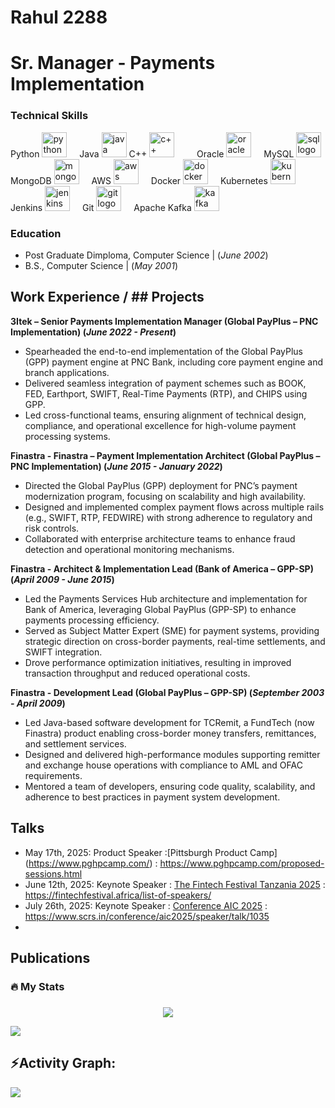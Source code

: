 # Rahul 2288

# Sr. Manager - Payments Implementation

### Technical Skills

<div align="left"> Python
  <img src="https://cdn.jsdelivr.net/gh/devicons/devicon/icons/python/python-original.svg" height="40" alt="python logo"  />
  <img width="12" /> Java
  <img src="https://cdn.jsdelivr.net/gh/devicons/devicon/icons/java/java-original.svg" height="40" alt="java logo"  />
  C++
  <img src="https://cdn.jsdelivr.net/gh/devicons/devicon/icons/cplusplus/cplusplus-original.svg" height="40" alt="c++ logo"  />
  <img width="12" />
  <img width="12" /> Oracle
  <img src="https://cdn.jsdelivr.net/gh/devicons/devicon/icons/oracle/oracle-original.svg" height="40" alt="oracle logo"  />
  <img width="12" /> MySQL
  <img src="https://cdn.jsdelivr.net/gh/devicons/devicon/icons/mysql/mysql-original-wordmark.svg" height="40" alt="sql logo"  />
   MongoDB
  <img src="https://cdn.jsdelivr.net/gh/devicons/devicon/icons/mongodb/mongodb-original.svg" height="40" alt="mongodb logo"  />
  <img width="12" />
  AWS
  <img src="https://cdn.jsdelivr.net/gh/devicons/devicon/icons/amazonwebservices/amazonwebservices-original.svg" height="40" alt="aws logo"  />
  <img width="12" />
  Docker
  <img src="https://cdn.jsdelivr.net/gh/devicons/devicon/icons/docker/docker-original.svg" height="40" alt="docker logo"  />
  <img width="12" />
  Kubernetes
  <img src="https://cdn.jsdelivr.net/gh/devicons/devicon/icons/kubernetes/kubernetes-plain.svg" height="40" alt="kubernetes logo"  />
  <img width="12" />
  Jenkins
  <img src="https://cdn.jsdelivr.net/gh/devicons/devicon/icons/jenkins/jenkins-original.svg" height="40" alt="jenkins logo"  />
  <img width="12" />
  Git
  <img src="https://cdn.jsdelivr.net/gh/devicons/devicon/icons/git/git-original.svg" height="40" alt="git logo"  />
  <img width="12" />
  Apache Kafka
  <img src="https://cdn.jsdelivr.net/gh/devicons/devicon/icons/apachekafka/apachekafka-original.svg" height="40" alt="kafka logo"  />
  <img width="12" />
  
</div>

### Education
- Post Graduate Dimploma, Computer Science |  (_June 2002_)								       		
- B.S., Computer Science | (_May 2001_)

## Work Experience / ## Projects
**3Itek – Senior Payments Implementation Manager (Global PayPlus – PNC Implementation) (_June 2022 - Present_)**
- Spearheaded the end-to-end implementation of the Global PayPlus (GPP) payment engine at PNC Bank, including core payment engine and branch applications.
- Delivered seamless integration of payment schemes such as BOOK, FED, Earthport, SWIFT, Real-Time Payments (RTP), and CHIPS using GPP.
- Led cross-functional teams, ensuring alignment of technical design, compliance, and operational excellence for high-volume payment processing systems.

**Finastra - Finastra – Payment Implementation Architect (Global PayPlus – PNC Implementation) (_June 2015 - January 2022_)**
- Directed the Global PayPlus (GPP) deployment for PNC’s payment modernization program, focusing on scalability and high availability.
- Designed and implemented complex payment flows across multiple rails (e.g., SWIFT, RTP, FEDWIRE) with strong adherence to regulatory and risk controls.
- Collaborated with enterprise architecture teams to enhance fraud detection and operational monitoring mechanisms.

**Finastra - Architect & Implementation Lead (Bank of America – GPP-SP) (_April 2009 - June 2015_)**
- Led the Payments Services Hub architecture and implementation for Bank of America, leveraging Global PayPlus (GPP-SP) to enhance payments processing efficiency.
- Served as Subject Matter Expert (SME) for payment systems, providing strategic direction on cross-border payments, real-time settlements, and SWIFT integration.
- Drove performance optimization initiatives, resulting in improved transaction throughput and reduced operational costs.

**Finastra - Development Lead (Global PayPlus – GPP-SP) (_September 2003 - April 2009_)**
- Led Java-based software development for TCRemit, a FundTech (now Finastra) product enabling cross-border money transfers, remittances, and settlement services.
- Designed and delivered high-performance modules supporting remitter and exchange house operations with compliance to AML and OFAC requirements.
- Mentored a team of developers, ensuring code quality, scalability, and adherence to best practices in payment system development.


## Talks
- May 17th, 2025: Product Speaker :[Pittsburgh Product Camp] (https://www.pghpcamp.com/)  : https://www.pghpcamp.com/proposed-sessions.html
- June 12th, 2025: Keynote Speaker : [The Fintech Festival Tanzania 2025](https://fintechfestival.africa/) :  https://fintechfestival.africa/list-of-speakers/
- July 26th, 2025: Keynote Speaker : [Conference AIC 2025](https://www.scrs.in/conference/aic2025) : https://www.scrs.in/conference/aic2025/speaker/talk/1035
- 


## Publications


<!--   BELOW SECTION IS COMMENTED FOR NOW FOR TESTING PURPOSE

#Personal website and professional portfolio of Rahul Autade, showcasing expertise in fintech, payments innovation, AI research, technical documentation, and contributions to global technology conferences and projects.


<img src="https://res.cloudinary.com/superfolio/image/upload/v1620689979/68747470733a2f2f692e70696e696d672e636f6d2f6f726967696e616c732f63362f33332f63322f63363333633230656465383266306530636564376435373064626533613166332e676966_yjuh2s.gif" alt="soura-banner">


<h1 align="center"> Hi there, I'm <a href="https://www.linkedin.com/in/rahul-autade-61310158/" target="_blank" rel="noopener noreferrer"> Rahul Autade </a>  </samp>
<h3 align="center"><i>A Senior Manager (Payment Implementation) & Software Engineer</i></h3>

###

<div align="center">
  <a href="https://www.linkedin.com/in/rahul-autade-61310158/" target="_blank">
    <img src="https://img.shields.io/static/v1?message=LinkedIn&logo=linkedin&label=&color=0077B5&logoColor=white&labelColor=&style=for-the-badge" height="25" alt="linkedin logo"  />
  </a>
</div>

###

<div align="center">
  <img src="https://visitor-badge.laobi.icu/badge?page_id=RahulAutade2288.RahulAutade2288&"  />
</div>

###

<h3 align="left">👩‍💻 About Me</h3>

###

<p align="left">
  I'm Rahul Autade, a seasoned Software Engineer and Senior Manager specializing in payment implementation.<br><br>
  - 🔭 Leading payment system implementations with a focus on efficiency and scalability.<br>
  - 📚 Proficient in Python, Java, J2EE, Oracle, SQL, SOA architecture, Web Services (MQ, SOAP), and API development.<br>
  - ⚡ In my free time, I explore new technologies and contribute to open-source projects.
</p>

###

<h3 align="left">🛠 Languages and Tools</h3>

###

<div align="left">
  <img src="https://cdn.jsdelivr.net/gh/devicons/devicon/icons/python/python-original.svg" height="40" alt="python logo"  />
  <img width="12" />
  <img src="https://cdn.jsdelivr.net/gh/devicons/devicon/icons/java/java-original.svg" height="40" alt="java logo"  />
  <img width="12" />
  <img src="https://cdn.jsdelivr.net/gh/devicons/devicon/icons/oracle/oracle-original.svg" height="40" alt="oracle logo"  />
  <img width="12" />
  <img src="https://cdn.jsdelivr.net/gh/devicons/devicon/icons/mysql/mysql-original-wordmark.svg" height="40" alt="sql logo"  />
</div>

###

-->
<h3 align="left">🔥 My Stats</h3>

###
<div align="center">
<!-- ![](https://github-readme-streak-stats.herokuapp.com/?user=RahulAutade2288&theme=radical&hide_border=false)<br/> -->
  <img src="https://github-readme-streak-stats.herokuapp.com/?user=RahulAutade2288&theme=radical&hide_border=false"  />
</div>


<img src="https://user-images.githubusercontent.com/73097560/115834477-dbab4500-a447-11eb-908a-139a6edaec5c.gif"><h2 align="left">⚡Activity Graph:</h2>
<img align="center" src="https://github-readme-activity-graph.vercel.app/graph?username=RahulAutade2288&theme=react"/>

